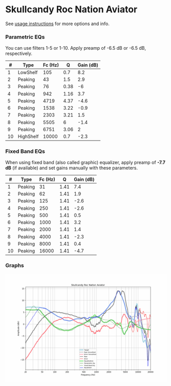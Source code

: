 # Skullcandy Roc Nation Aviator
See [usage instructions](https://github.com/jaakkopasanen/AutoEq#usage) for more options and info.

### Parametric EQs
You can use filters 1-5 or 1-10. Apply preamp of -6.5 dB or -6.5 dB, respectively.

|   # | Type      |   Fc (Hz) |    Q |   Gain (dB) |
|-----|-----------|-----------|------|-------------|
|   1 | LowShelf  |       105 | 0.7  |         8.2 |
|   2 | Peaking   |        43 | 1.5  |         2.9 |
|   3 | Peaking   |        76 | 0.38 |        -6   |
|   4 | Peaking   |       942 | 1.16 |         3.7 |
|   5 | Peaking   |      4719 | 4.37 |        -4.6 |
|   6 | Peaking   |      1538 | 3.22 |        -0.9 |
|   7 | Peaking   |      2303 | 3.21 |         1.5 |
|   8 | Peaking   |      5505 | 6    |        -1.4 |
|   9 | Peaking   |      6751 | 3.06 |         2   |
|  10 | HighShelf |     10000 | 0.7  |        -2.3 |

### Fixed Band EQs
When using fixed band (also called graphic) equalizer, apply preamp of **-7.7 dB** (if available) and set gains manually with these parameters.

|   # | Type    |   Fc (Hz) |    Q |   Gain (dB) |
|-----|---------|-----------|------|-------------|
|   1 | Peaking |        31 | 1.41 |         7.4 |
|   2 | Peaking |        62 | 1.41 |         1.9 |
|   3 | Peaking |       125 | 1.41 |        -2.6 |
|   4 | Peaking |       250 | 1.41 |        -2.6 |
|   5 | Peaking |       500 | 1.41 |         0.5 |
|   6 | Peaking |      1000 | 1.41 |         3.2 |
|   7 | Peaking |      2000 | 1.41 |         1.4 |
|   8 | Peaking |      4000 | 1.41 |        -2.3 |
|   9 | Peaking |      8000 | 1.41 |         0.4 |
|  10 | Peaking |     16000 | 1.41 |        -4.7 |

### Graphs
![](./Skullcandy%20Roc%20Nation%20Aviator.png)
